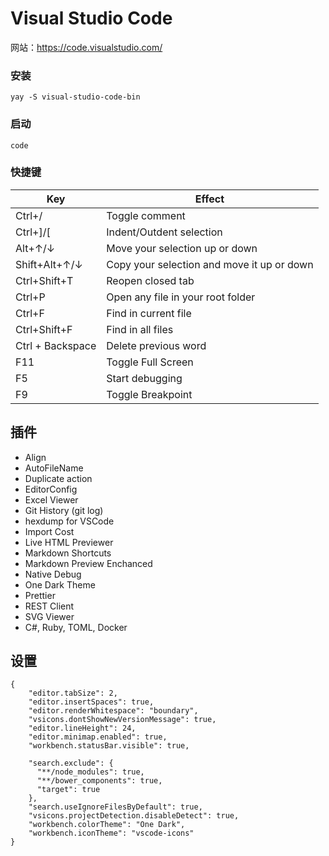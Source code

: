 # Visual Studio Code

网站：https://code.visualstudio.com/

### 安装

```
yay -S visual-studio-code-bin
```

### 启动

```
code
```

### 快捷键

| Key              | Effect                                     |
| ---------------- | ------------------------------------------ |
| Ctrl+/           | Toggle comment                             |
| Ctrl+]/[         | Indent/Outdent selection                   |
| Alt+↑/↓          | Move your selection up or down             |
| Shift+Alt+↑/↓    | Copy your selection and move it up or down |
| Ctrl+Shift+T     | Reopen closed tab                          |
| Ctrl+P           | Open any file in your root folder          |
| Ctrl+F           | Find in current file                       |
| Ctrl+Shift+F     | Find in all files                          |
| Ctrl + Backspace | Delete previous word                       |
| F11              | Toggle Full Screen                         |
| F5               | Start debugging                            |
| F9               | Toggle Breakpoint                          |

## 插件

- Align
- AutoFileName
- Duplicate action
- EditorConfig
- Excel Viewer
- Git History (git log)
- hexdump for VSCode
- Import Cost
- Live HTML Previewer
- Markdown Shortcuts
- Markdown Preview Enchanced
- Native Debug
- One Dark Theme
- Prettier
- REST Client
- SVG Viewer
- C#, Ruby, TOML, Docker

## 设置

```
{
    "editor.tabSize": 2,
    "editor.insertSpaces": true,
    "editor.renderWhitespace": "boundary",
    "vsicons.dontShowNewVersionMessage": true,
    "editor.lineHeight": 24,
    "editor.minimap.enabled": true,
    "workbench.statusBar.visible": true,

    "search.exclude": {
      "**/node_modules": true,
      "**/bower_components": true,
      "target": true
    },
    "search.useIgnoreFilesByDefault": true,
    "vsicons.projectDetection.disableDetect": true,
    "workbench.colorTheme": "One Dark",
    "workbench.iconTheme": "vscode-icons"
}
```
